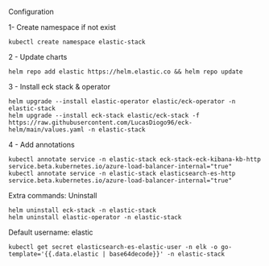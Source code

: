 
Configuration

1- Create namespace if not exist
```
kubectl create namespace elastic-stack
```
2 - Update charts
```
helm repo add elastic https://helm.elastic.co && helm repo update
```
3 - Install eck stack & operator
```
helm upgrade --install elastic-operator elastic/eck-operator -n elastic-stack
helm upgrade --install eck-stack elastic/eck-stack -f https://raw.githubusercontent.com/LucasDiogo96/eck-helm/main/values.yaml -n elastic-stack
```
4 - Add annotations
```
kubectl annotate service -n elastic-stack eck-stack-eck-kibana-kb-http service.beta.kubernetes.io/azure-load-balancer-internal="true"
kubectl annotate service -n elastic-stack elasticsearch-es-http service.beta.kubernetes.io/azure-load-balancer-internal="true"

```

Extra commands: Uninstall

```
helm uninstall eck-stack -n elastic-stack
helm uninstall elastic-operator -n elastic-stack
```


Default username: elastic

```
kubectl get secret elasticsearch-es-elastic-user -n elk -o go-template='{{.data.elastic | base64decode}}' -n elastic-stack
```
